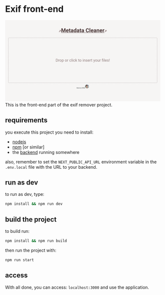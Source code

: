 # Exif front-end


![screenshot](./assets/screenshot.png)
This is the front-end part of the exif remover project.

## requirements

you execute this project you need to install:

* [nodejs](https://nodejs.org/en)
* [npm](https://www.npmjs.com/) [or similar]
* the [backend](https://github.com/Dpbm/exif-backend) running somewhere

also, remember to set the `NEXT_PUBLIC_API_URL` environment variable in the `.env.local` file with the URL to your backend.

## run as dev

to run as dev, type:

```bash
npm install && npm run dev
```

## build the project

to build run:

```bash
npm install && npm run build
```

then run the project with:

```bash
npm run start
```

## access

With all done, you can access: `localhost:3000` and use the application.
